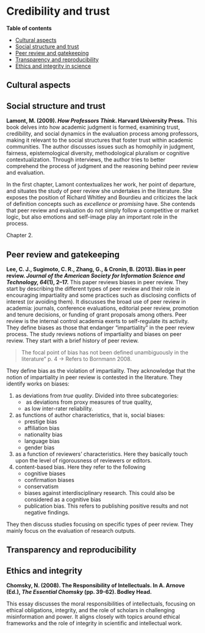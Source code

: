 # Credibility and trust

**Table of contents**
- [Cultural aspects](#Cultural-aspects)
- [Social structure and trust](#Social-structure-and-trust)
- [Peer review and gatekeeping](#Peer-review-and-gatekeeping)
- [Transparency and reproducibility](#transparency-and-reproducibility)
- [Ethics and integrity in science](#ethics-and-integrity-in-science)

## Cultural aspects

## Social structure and trust
**Lamont, M. (2009). _How Professors Think_. Harvard University Press.**
This book delves into how academic judgment is formed, examining trust, credibility, and social dynamics in the evaluation process among professors, making it relevant to the social structures that foster trust within academic communities. The author discusses issues such as homophily in judgment, fairness, epistemological diversity, methodological pluralism or cognitive contextualization. Through interviews, the author tries to better comprehend the process of judgment and the reasoning behind peer review and evaluation.

In the first chapter, Lamont contextualizes her work, her point of departure, and situates the study of peer review she undertakes in the literature. She exposes the position of Richard Whitley and Bourdieu and criticizes the lack of definition concepts such as _excellence_ or _promising_ have. She contends that peer review and evaluation do not simply follow a competitive or market logic, but also emotions and self-image play an important role in the process.

Chapter 2.

## Peer review and gatekeeping

**Lee, C. J., Sugimoto, C. R., Zhang, G., & Cronin, B. (2013). Bias in peer review. _Journal of the American Society for Information Science and Technology, 64_(1), 2–17.**
This paper reviews biases in peer review. They start by describing the different types of peer review and their role in encouraging impartiality and some practices such as disclosing conflicts of interest (or avoiding them). It discusses the broad use of peer review in academia: journals, conference evaluations, editorial peer review, promotion and tenure decisions, or funding of grant proposals among others. Peer review is the internal control academia exerts to self-regulate its activity. They define biases as those that endanger “impartiality” in the peer review process. The study reviews notions of impartiality and biases on peer review. They start with a brief history of peer review.

  > The focal point of bias has not been defined unambiguously in the literature” p. 4 -> Refers to Bornmann 2008.

They define bias as the violation of impartiality. They acknowledge that the notion of impartiality in peer review is contested in the literature. They identify works on biases:

1. as deviations from _true quality_. Divided into three subcategories:
   +  as deviations from proxy measures of true quality,
   + as low inter-rater reliability.
2. as functions of author characteristics, that is, social biases:
   + prestige bias
   + affiliation bias
   + nationality bias
   + language bias
   + gender bias
3. as a function of reviewers’ characteristics. Here they basically touch upon the level of rigorousness of reviewers or editors.
4. content-based bias. Here they refer to the following
   + cognitive biases
   + confirmation biases
   + conservatism
   + biases against interdisciplinary research. This could also be considered as a cognitive bias
   + publication bias. This refers to publishing positive results and not negative findings.

They then discuss studies focusing on specific types of peer review. They mainly focus on the evaluation of research outputs.

## Transparency and reproducibility

## Ethics and integrity

**Chomsky, N. (2008). The Responsibility of Intellectuals. In A. Arnove (Ed.), _The Essential Chomsky_ (pp. 39-62). Bodley Head.**

This essay discusses the moral responsibilities of intellectuals, focusing on ethical obligations, integrity, and the role of scholars in challenging misinformation and power. It aligns closely with topics around ethical frameworks and the role of integrity in scientific and intellectual work.
